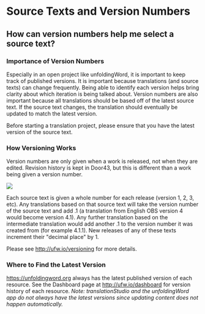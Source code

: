 # Source Texts and Version Numbers #

## How can version numbers help me select a source text? ##


### Importance of Version Numbers

Especially in an open project like unfoldingWord, it is important to keep track of published versions. It is important because translations (and source texts) can change frequently. Being able to identify each version helps bring clarity about which iteration is being talked about. Version numbers are also important because all translations should be based off of the latest source text. If the source text changes, the translation should eventually be updated to match the latest version.

Before starting a translation project, please ensure that you have the latest version of the source text.

### How Versioning Works

Version numbers are only given when a work is released, not when they are edited. Revision history is kept in Door43, but this is different than a work being given a version number.

![](https://cdn.door43.org/ta/jpg/versioning.jpg)

Each source text is given a whole number for each release (version 1, 2, 3, etc).  Any translations based on that source text will take the version number of the source text and add .1 (a translation from English OBS version 4 would become version 4.1).  Any further translation based on the intermediate translation would add another .1 to the version number it was created from (for example 4.1.1).  New releases of any of these texts increment their "decimal place" by 1.

Please see http://ufw.io/versioning for more details.

### Where to Find the Latest Version

https://unfoldingword.org always has the latest published version of each resource. See the Dashboard page at http://ufw.io/dashboard for version history of each resource. *Note: translationStudio and the unfoldingWord app do not always have the latest versions since updating content does not happen automatically.*